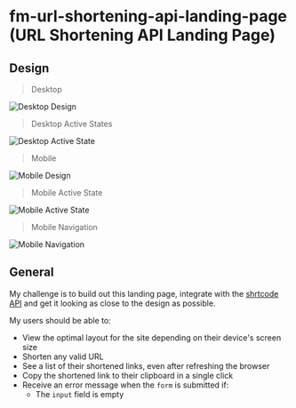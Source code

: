 # fm-url-shortening-api-landing-page (URL Shortening API Landing Page)

## Design

> Desktop

![Desktop Design](./design/desktop-design.jpg)

> Desktop Active States

![Desktop Active State](./design/desktop-active-states.jpg)

> Mobile

![Mobile Design](./design/mobile-design.jpg)

> Mobile Active State

![Mobile Active State](./design/mobile-active-states.jpg)

> Mobile Navigation

![Mobile Navigation](./design/mobile-navigation.jpg)

## General

My challenge is to build out this landing page, integrate with the [shrtcode API](https://app.shrtco.de/) and get it looking as close to the design as possible.


My users should be able to:

- View the optimal layout for the site depending on their device's screen size
- Shorten any valid URL
- See a list of their shortened links, even after refreshing the browser
- Copy the shortened link to their clipboard in a single click
- Receive an error message when the `form` is submitted if:
  - The `input` field is empty